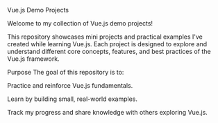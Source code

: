 Vue.js Demo Projects

Welcome to my collection of Vue.js demo projects!

This repository showcases mini projects and practical examples I've created while learning Vue.js. Each project is designed to explore and understand different core concepts, features, and best practices of the Vue.js framework.

Purpose
The goal of this repository is to:

Practice and reinforce Vue.js fundamentals.

Learn by building small, real-world examples.

Track my progress and share knowledge with others exploring Vue.js.



